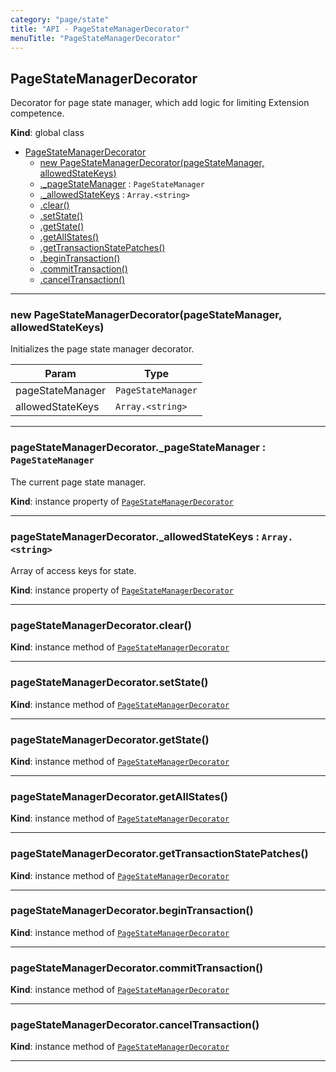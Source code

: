 ```yaml
---
category: "page/state"
title: "API - PageStateManagerDecorator"
menuTitle: "PageStateManagerDecorator"
---
```


## PageStateManagerDecorator&nbsp;<a name="PageStateManagerDecorator" href="https://github.com/seznam/ima/blob/v17.12.3/packages/core/src/page/state/PageStateManagerDecorator.js#L8" target="_blank"><span class="icon"><i class="fas fa-external-link-alt fa-xs"></i></span></a>
Decorator for page state manager, which add logic for limiting Extension
competence.

**Kind**: global class  

* [PageStateManagerDecorator](#PageStateManagerDecorator)
    * [new PageStateManagerDecorator(pageStateManager, allowedStateKeys)](#new_PageStateManagerDecorator_new)
    * [._pageStateManager](#PageStateManagerDecorator+_pageStateManager) : <code>PageStateManager</code>
    * [._allowedStateKeys](#PageStateManagerDecorator+_allowedStateKeys) : <code>Array.&lt;string&gt;</code>
    * [.clear()](#PageStateManagerDecorator+clear)
    * [.setState()](#PageStateManagerDecorator+setState)
    * [.getState()](#PageStateManagerDecorator+getState)
    * [.getAllStates()](#PageStateManagerDecorator+getAllStates)
    * [.getTransactionStatePatches()](#PageStateManagerDecorator+getTransactionStatePatches)
    * [.beginTransaction()](#PageStateManagerDecorator+beginTransaction)
    * [.commitTransaction()](#PageStateManagerDecorator+commitTransaction)
    * [.cancelTransaction()](#PageStateManagerDecorator+cancelTransaction)


* * *

### new PageStateManagerDecorator(pageStateManager, allowedStateKeys)&nbsp;<a name="new_PageStateManagerDecorator_new"></a>
Initializes the page state manager decorator.


| Param | Type |
| --- | --- |
| pageStateManager | <code>PageStateManager</code> | 
| allowedStateKeys | <code>Array.&lt;string&gt;</code> | 


* * *

### pageStateManagerDecorator.\_pageStateManager : <code>PageStateManager</code>&nbsp;<a name="PageStateManagerDecorator+_pageStateManager" href="https://github.com/seznam/ima/blob/v17.12.3/packages/core/src/page/state/PageStateManagerDecorator.js#L23" target="_blank"><span class="icon"><i class="fas fa-external-link-alt fa-xs"></i></span></a>
The current page state manager.

**Kind**: instance property of [<code>PageStateManagerDecorator</code>](#PageStateManagerDecorator)  

* * *

### pageStateManagerDecorator.\_allowedStateKeys : <code>Array.&lt;string&gt;</code>&nbsp;<a name="PageStateManagerDecorator+_allowedStateKeys" href="https://github.com/seznam/ima/blob/v17.12.3/packages/core/src/page/state/PageStateManagerDecorator.js#L30" target="_blank"><span class="icon"><i class="fas fa-external-link-alt fa-xs"></i></span></a>
Array of access keys for state.

**Kind**: instance property of [<code>PageStateManagerDecorator</code>](#PageStateManagerDecorator)  

* * *

### pageStateManagerDecorator.clear()&nbsp;<a name="PageStateManagerDecorator+clear" href="https://github.com/seznam/ima/blob/v17.12.3/packages/core/src/page/state/PageStateManagerDecorator.js#L36" target="_blank"><span class="icon"><i class="fas fa-external-link-alt fa-xs"></i></span></a>
**Kind**: instance method of [<code>PageStateManagerDecorator</code>](#PageStateManagerDecorator)  

* * *

### pageStateManagerDecorator.setState()&nbsp;<a name="PageStateManagerDecorator+setState" href="https://github.com/seznam/ima/blob/v17.12.3/packages/core/src/page/state/PageStateManagerDecorator.js#L43" target="_blank"><span class="icon"><i class="fas fa-external-link-alt fa-xs"></i></span></a>
**Kind**: instance method of [<code>PageStateManagerDecorator</code>](#PageStateManagerDecorator)  

* * *

### pageStateManagerDecorator.getState()&nbsp;<a name="PageStateManagerDecorator+getState" href="https://github.com/seznam/ima/blob/v17.12.3/packages/core/src/page/state/PageStateManagerDecorator.js#L65" target="_blank"><span class="icon"><i class="fas fa-external-link-alt fa-xs"></i></span></a>
**Kind**: instance method of [<code>PageStateManagerDecorator</code>](#PageStateManagerDecorator)  

* * *

### pageStateManagerDecorator.getAllStates()&nbsp;<a name="PageStateManagerDecorator+getAllStates" href="https://github.com/seznam/ima/blob/v17.12.3/packages/core/src/page/state/PageStateManagerDecorator.js#L72" target="_blank"><span class="icon"><i class="fas fa-external-link-alt fa-xs"></i></span></a>
**Kind**: instance method of [<code>PageStateManagerDecorator</code>](#PageStateManagerDecorator)  

* * *

### pageStateManagerDecorator.getTransactionStatePatches()&nbsp;<a name="PageStateManagerDecorator+getTransactionStatePatches" href="https://github.com/seznam/ima/blob/v17.12.3/packages/core/src/page/state/PageStateManagerDecorator.js#L79" target="_blank"><span class="icon"><i class="fas fa-external-link-alt fa-xs"></i></span></a>
**Kind**: instance method of [<code>PageStateManagerDecorator</code>](#PageStateManagerDecorator)  

* * *

### pageStateManagerDecorator.beginTransaction()&nbsp;<a name="PageStateManagerDecorator+beginTransaction" href="https://github.com/seznam/ima/blob/v17.12.3/packages/core/src/page/state/PageStateManagerDecorator.js#L86" target="_blank"><span class="icon"><i class="fas fa-external-link-alt fa-xs"></i></span></a>
**Kind**: instance method of [<code>PageStateManagerDecorator</code>](#PageStateManagerDecorator)  

* * *

### pageStateManagerDecorator.commitTransaction()&nbsp;<a name="PageStateManagerDecorator+commitTransaction" href="https://github.com/seznam/ima/blob/v17.12.3/packages/core/src/page/state/PageStateManagerDecorator.js#L93" target="_blank"><span class="icon"><i class="fas fa-external-link-alt fa-xs"></i></span></a>
**Kind**: instance method of [<code>PageStateManagerDecorator</code>](#PageStateManagerDecorator)  

* * *

### pageStateManagerDecorator.cancelTransaction()&nbsp;<a name="PageStateManagerDecorator+cancelTransaction" href="https://github.com/seznam/ima/blob/v17.12.3/packages/core/src/page/state/PageStateManagerDecorator.js#L100" target="_blank"><span class="icon"><i class="fas fa-external-link-alt fa-xs"></i></span></a>
**Kind**: instance method of [<code>PageStateManagerDecorator</code>](#PageStateManagerDecorator)  

* * *

